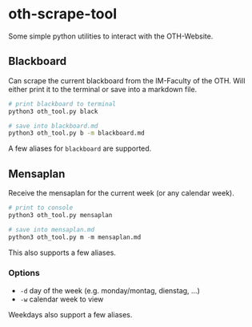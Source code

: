 # oth-scrape-tool
Some simple python utilities to interact with the OTH-Website.

## Blackboard
Can scrape the current blackboard from the IM-Faculty of the OTH.
Will either print it to the terminal or save into a markdown file.
```bash
# print blackboard to terminal
python3 oth_tool.py black

# save into blackboard.md
python3 oth_tool.py b -m blackboard.md
```
A few aliases for `blackboard` are supported.

## Mensaplan
Receive the mensaplan for the current week (or any calendar week).
```python
# print to console
python3 oth_tool.py mensaplan

# save into mensaplan.md
python3 oth_tool.py m -m mensaplan.md
```
This also supports a few aliases.

### Options
- `-d` day of the week (e.g. monday/montag, dienstag, ...)
- `-w` calendar week to view

Weekdays also support a few aliases.
